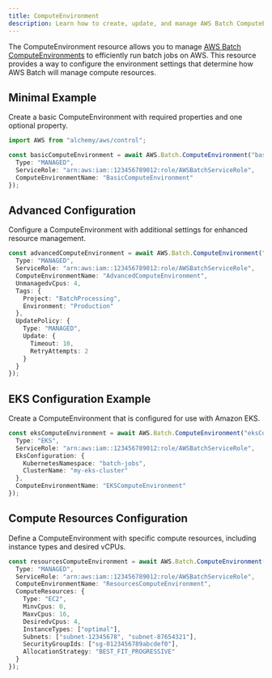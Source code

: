 ```yaml
---
title: ComputeEnvironment
description: Learn how to create, update, and manage AWS Batch ComputeEnvironments using Alchemy Cloud Control.
---
```


The ComputeEnvironment resource allows you to manage [AWS Batch ComputeEnvironments](https://docs.aws.amazon.com/batch/latest/userguide/) to efficiently run batch jobs on AWS. This resource provides a way to configure the environment settings that determine how AWS Batch will manage compute resources.

## Minimal Example

Create a basic ComputeEnvironment with required properties and one optional property.

```ts
import AWS from "alchemy/aws/control";

const basicComputeEnvironment = await AWS.Batch.ComputeEnvironment("basicComputeEnv", {
  Type: "MANAGED",
  ServiceRole: "arn:aws:iam::123456789012:role/AWSBatchServiceRole",
  ComputeEnvironmentName: "BasicComputeEnvironment"
});
```

## Advanced Configuration

Configure a ComputeEnvironment with additional settings for enhanced resource management.

```ts
const advancedComputeEnvironment = await AWS.Batch.ComputeEnvironment("advancedComputeEnv", {
  Type: "MANAGED",
  ServiceRole: "arn:aws:iam::123456789012:role/AWSBatchServiceRole",
  ComputeEnvironmentName: "AdvancedComputeEnvironment",
  UnmanagedvCpus: 4,
  Tags: {
    Project: "BatchProcessing",
    Environment: "Production"
  },
  UpdatePolicy: {
    Type: "MANAGED",
    Update: {
      Timeout: 10,
      RetryAttempts: 2
    }
  }
});
```

## EKS Configuration Example

Create a ComputeEnvironment that is configured for use with Amazon EKS.

```ts
const eksComputeEnvironment = await AWS.Batch.ComputeEnvironment("eksComputeEnv", {
  Type: "EKS",
  ServiceRole: "arn:aws:iam::123456789012:role/AWSBatchServiceRole",
  EksConfiguration: {
    KubernetesNamespace: "batch-jobs",
    ClusterName: "my-eks-cluster"
  },
  ComputeEnvironmentName: "EKSComputeEnvironment"
});
```

## Compute Resources Configuration

Define a ComputeEnvironment with specific compute resources, including instance types and desired vCPUs.

```ts
const resourcesComputeEnvironment = await AWS.Batch.ComputeEnvironment("resourcesComputeEnv", {
  Type: "MANAGED",
  ServiceRole: "arn:aws:iam::123456789012:role/AWSBatchServiceRole",
  ComputeEnvironmentName: "ResourcesComputeEnvironment",
  ComputeResources: {
    Type: "EC2",
    MinvCpus: 0,
    MaxvCpus: 16,
    DesiredvCpus: 4,
    InstanceTypes: ["optimal"],
    Subnets: ["subnet-12345678", "subnet-87654321"],
    SecurityGroupIds: ["sg-0123456789abcdef0"],
    AllocationStrategy: "BEST_FIT_PROGRESSIVE"
  }
});
```